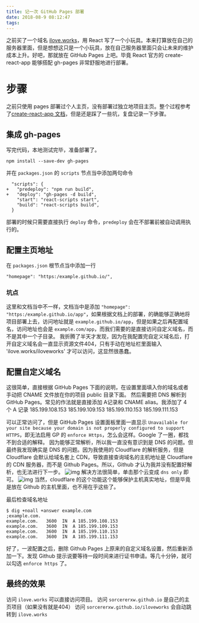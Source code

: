 ```yaml
---
title: 记一次 GitHub Pages 部署
date: 2018-08-9 08:12:47
tags:
---
```


之前买了一个域名 [ilove.works](https://ilove.works)，用 React 写了一个小玩具。本来打算放在自己的服务器里面，但是想想这只是一个小玩具，放在自己服务器里面只会让未来的维护成本上升。好吧，那就放在 GitHub Pages 上吧。毕竟 React 官方的 create-react-app 能够搭配 gh-pages 非常舒服地进行部署。

<!-- more -->

# 步骤

之前只使用 pages 部署过个人主页，没有部署过独立地项目主页。整个过程参考了[create-react-app 文档](https://github.com/facebook/create-react-app/blob/master/packages/react-scripts/template/README.md#github-pages)，但是还是踩了一些坑，复盘记录一下步骤。

## 集成 gh-pages

写完代码，本地测试完毕，准备部署了。
```
npm install --save-dev gh-pages
```
并在 `packages.json` 的 `scripts` 节点当中添加两句命令
```
  "scripts": {
+   "predeploy": "npm run build",
+   "deploy": "gh-pages -d build",
    "start": "react-scripts start",
    "build": "react-scripts build",
  } 
```
部署的时候只需要直接执行 `deploy` 命令，`predeploy` 会在不部署前被自动调用执行的。

## 配置主页地址

在 `packages.json` 根节点当中添加一行
```
"homepage": "https:/example.github.io/",
```

### 坑点

这里和文档当中不一样，文档当中是添加 `"homepage": "https:/example.github.io/app"`，如果根据文档上的部署，的确能够正确地将项目部署上去，访问地址就是 `example.github.io/app`，但是如果之后再配置域名，访问地址也会是 `example.com/app`，而我们需要的是直接访问自定义域名，而不是其中一个子目录。
我折腾了半天才发现，因为在我配置完自定义域名后，打开自定义域名会一直显示资源文件404，只有手动在地址栏里面输入 'ilove.works/iloveworks' 才可以访问，这显然很愚蠢。

## 配置自定义域名

这很简单，直接根据 GitHub Pages 下面的说明，在设置里面填入你的域名或者手动把 CNAME 文件放在你的项目 public 目录下面。
然后需要把 DNS 解析到 GitHub Pages。常见的作法就是直接添加 A记录和 CNAME alias。我添加了 4 个 A 记录
185.199.108.153
185.199.109.153
185.199.110.153
185.199.111.153

可以正常访问了，但是 GitHub Pages 设置面板里面一直显示 `Unavailable for your site because your domain is not properly configured to support HTTPS`，即无法启用 GP 的 `enforce Https`，怎么会这样。Google 了一圈，都找不到合适的解释。
因为能够正常解析，所以我一直没有意识到是 DNS 的问题。但最终我发现确实是 DNS 的问题。因为我使用的 Cloudflare 的解析服务，但是 Cloudflare 会默认给域名套上 CDN，导致直接查询域名的主机地址是 Cloudflare 的 CDN 服务器，而不是 Github Pages。所以，Github 才认为我并没有配置好解析，也无法进行下一步。
![img](https://wx2.sinaimg.cn/mw690/86dfa6f4gy1ftjv23wahnj208206ujrh.jpg)
解决方法很简单，单击那个云变成 `dns only` 即可。
![img](https://wx1.sinaimg.cn/mw690/86dfa6f4gy1ftjv3hdlyej20xh0csta8.jpg)
当然，cloudflare 的这个功能这个能够保护主机真实地址，但是毕竟是放在 Github 的主机里面，也不用在乎这些了。

最后检查域名地址
```
$ dig +noall +answer example.com
;example.com.
example.com.   3600  IN  A 185.199.108.153
example.com.   3600  IN  A 185.199.109.153
example.com.   3600  IN  A 185.199.110.153
example.com.   3600  IN  A 185.199.111.153
```
好了，一波配置之后，删除 Github Pages 上原来的自定义域名设置，然后重新添加一下。发现 Github 提示说要等待一段时间来进行证书申请。等几十分钟，就可以勾选 `enforce https` 了。

## 最终的效果

访问 `ilove.works` 可以直接访问项目。
访问 `sorcererxw.github.io` 是自己的主页项目（如果没有就是404）
访问 `sorcererxw.github.io/iloveworks` 会自动跳转到 `ilove.works`